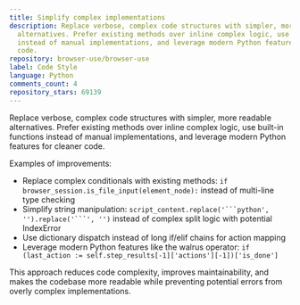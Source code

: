 ```yaml
---
title: Simplify complex implementations
description: Replace verbose, complex code structures with simpler, more readable
  alternatives. Prefer existing methods over inline complex logic, use built-in functions
  instead of manual implementations, and leverage modern Python features for cleaner
  code.
repository: browser-use/browser-use
label: Code Style
language: Python
comments_count: 4
repository_stars: 69139
---
```


Replace verbose, complex code structures with simpler, more readable alternatives. Prefer existing methods over inline complex logic, use built-in functions instead of manual implementations, and leverage modern Python features for cleaner code.

Examples of improvements:
- Replace complex conditionals with existing methods: `if browser_session.is_file_input(element_node):` instead of multi-line type checking
- Simplify string manipulation: `script_content.replace('```python', '').replace('```', '')` instead of complex split logic with potential IndexError
- Use dictionary dispatch instead of long if/elif chains for action mapping
- Leverage modern Python features like the walrus operator: `if (last_action := self.step_results[-1]['actions'][-1])['is_done']`

This approach reduces code complexity, improves maintainability, and makes the codebase more readable while preventing potential errors from overly complex implementations.